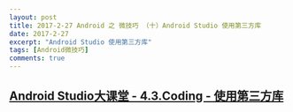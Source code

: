 ```yaml
---
layout: post
title: 2017-2-27 Android 之 微技巧 （十）Android Studio 使用第三方库
date: 2017-2-27
excerpt: "Android Studio 使用第三方库"
tags: [Android微技巧]
comments: true
---
```


## [Android Studio大课堂 - 4.3.Coding - 使用第三方库](http://ask.android-studio.org/?/article/37) 


